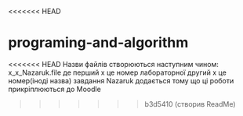 <<<<<<< HEAD
# programing-and-algorithm

<<<<<<< HEAD
Назви файлів створюються наступним чином:
x_x_Nazaruk.file
де перший x це номер лабораторної
другий x це номер(іноді назва) завдання 
Nazaruk додається тому що ці роботи прикріплюються до Moodle 

>>>>>>> b3d5410 (створив ReadMe)
